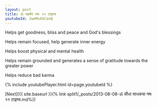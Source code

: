 ```yaml
---
layout: post
title: ॐ महर्षये नमः ११ टाइम्स
youtubeId: JweMvXXCanQ
---
```

 
 
Helps get goodness, bliss and peace and God's blessings
 
Helps remain focused, help generate inner energy 
 
Helps boost physical and mental health 
 
Helps remain grounded and generates a sense of gratitude towards the greater power 
 
Helps reduce bad karma
 
 
 
 


{% include youtubePlayer.html id=page.youtubeId %}
 
[Next]({{ site.baseurl }}{% link  split1/_posts/2013-08-08-ॐ सीधा साधकया नमः ११ टाइम्स.md%})
 
